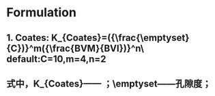 <script type="text/javascript" async src="https://cdn.mathjax.org/mathjax/latest/MathJax.js?config=TeX-MML-AM_CHTML"> </script> 
# Formulation
## 1. Coates: K_{Coates}=({\frac{\emptyset}{C})}^m({\frac{BVM}{BVI})}^n\ default:C=10,m=4,n=2
## 式中，K_{Coates}——  ；\emptyset——孔隙度；
